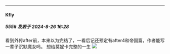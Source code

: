 ﻿
*****

####  Kfly  
##### 555#       发表于 2024-8-26 16:28

看到外传after前，本来以为完结了，一看后记还预定有after4和帝国篇，作者能写一辈子沉默魔女吗。  想给莫妮卡完整的一生 <img src="https://static.saraba1st.com/image/smiley/face2017/066.png" referrerpolicy="no-referrer">

